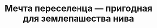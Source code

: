 ---
title: 'Мечта переселенца — пригодная для землепашества нива'
location: 'Долина реки Мука. Нижнеилимский район, Иркутская область, Россия'

tags: [fav, all, 2016]
category: as-the-first-settlers
---